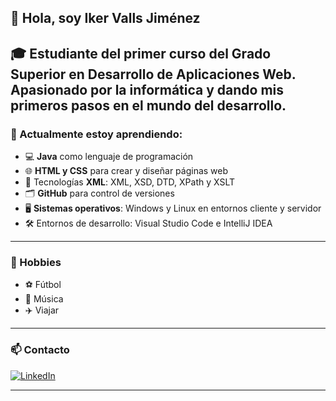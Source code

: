 ## 👋 Hola, soy Iker Valls Jiménez

🎓 Estudiante del **primer curso del Grado Superior en Desarrollo de Aplicaciones Web.**
Apasionado por la informática y dando mis primeros pasos en el mundo del desarrollo.
---
### 🌱 Actualmente estoy aprendiendo:
- 💻 **Java** como lenguaje de programación
- 🌐 **HTML y CSS** para crear y diseñar páginas web
- 🧩 Tecnologías **XML**: XML, XSD, DTD, XPath y XSLT
- 🗂️ **GitHub** para control de versiones
- 🖥️ **Sistemas operativos**: Windows y Linux en entornos cliente y servidor
- 🛠️ Entornos de desarrollo: Visual Studio Code e IntelliJ IDEA
---
### 🎯 Hobbies

- ⚽ Fútbol
- 🎵 Música
- ✈️ Viajar
---
### 📫 Contacto

[![LinkedIn](https://img.shields.io/badge/LinkedIn-Profile-blue?logo=linkedin)](https://www.linkedin.com/in/íker-valls-jiménez-3789082aa)

---
